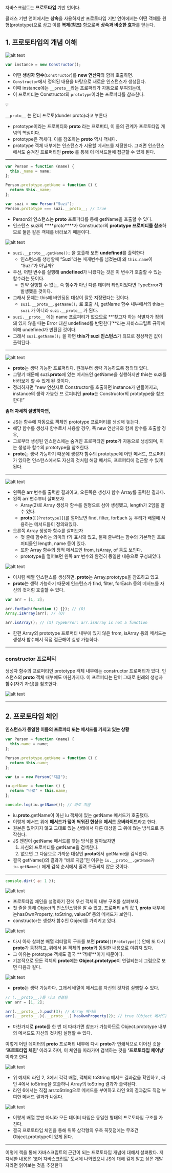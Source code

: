 자바스크립트는 **프로토타입** 기반 언어다.

클래스 기반 언어에서는 **상속**을 사용하지만 프로토타입 기반 언어에서는 어떤 객체를 원형(prototype)으로 삼고 이를 **복제(참조)** 함으로써 **상속과 비슷한 효과**를 얻는다.

## 1. 프로토타입의 개념 이해

![alt text](image.png)

```jsx
var instance = new Constructor();
```

- 어떤 **생성자 함수**(`Constructor`)를 **new 연산자**와 함께 호출하면.
- `Constructor`에서 정의된 내용을 바탕으로 새로운 인스턴스가 생성된다.
- 이때 instance에는 `__proto__`라는 프로퍼티가 자동으로 부여되는데,
- 이 프로퍼티는 Constructor의 `prototype`이라는 프로퍼티를 참조한다.

<aside>
💡

`__proto__` 는 던더 프로토(dunder proto)라고 부른다

</aside>

- prototype이라는 프로퍼티와 **proto** 라는 프로퍼티, 이 둘의 관계가 프로토타입 개념의 핵심이다.
- prototype은 객체다. 이를 참조하는 **proto** 역시 객체다.
- prototype 객체 내부에는 인스턴스가 시용할 메서드를 저장한다. 그러면 인스턴스에서도 숨겨진 프로퍼티인 **proto** 를 통해 이 메서드들에 접근할 수 있게 된다.

---

```jsx
var Person = function (name) {
  this._name = name;
};

Person.prototype.getName = function () {
  return this._name;
};

var suzi = new Person("Suzi");
Person.prototype === suzi.__proto__; // true
```

- Person의 인스턴스는 **proto** 프로퍼티를 통해 getName을 호출할 수 있다.
- 인스턴스 suzi의 \***\*proto\*\***가 Constructor의 **prototype 프로퍼티를 참조**하므로 둘은 같은 객체를 바라보기 때문이다.

![alt text](image-1.png)

- `suzi.__proto__.getName();` 을 호출해 보면 **undefined**를 출력한다
  - 인스턴스를 생성할때 “Suzi”라는 매개변수를 넘겼는데 왜 `this.name`이 “Suzi”가 아닐까?
- 우선, 어떤 변수를 실행해 **undefined**가 나왔다는 것은 이 변수가 호출할 수 있는 함수라는 뜻이다.
  - 만약 실행할 수 없는, 즉 함수가 아닌 다른 데이터 타입이었다면 TypeError가 발생했을 것이다.
- 그래서 문제는 this에 바인딩된 대상이 잘못 지정됐다는 것이다.
  - `suzi.__proto__.getName();` 로 호출 시, getName 함수 내부에서의 this는 `suzi` 가 아니라 `suzi.__proto__` 가 된다.
- `suzi.__proto__` 에는 name 프로퍼티가 없으므로 **‘찾고자 하는 식별자가 정의돼 있지 않을 때는 Error 대신 undefined를 반환한다’**라는 자바스크립트 규약에 의해 undefined가 반환된 것이다.
- 그래서 `suzi.getName();` 을 하면 **this가 suzi 인스턴스**가 되므로 정상적인 값이 출력된다.

---

![alt text](image-2.png)

- **proto**는 생략 가능한 프로퍼티다. 원래부터 생략 가능하도록 정의돼 있다.
- 그렇기 때문에 suzi.**proto**에 있는 메서드인 getName을 실행하지만 this는 suzi를 바라보게 할 수 있게 된 것이다.
- 정리하자면 "new 연산자로 Constructor를 호출하면 instance가 만들어지고, instance의 생략 가능한 프 로퍼티인 **proto**는 Constructor의 prototype을 참조한다!”

**좀더 자세히 설명하자면,**

- JS는 함수에 자동으로 객체인 prototype 프로퍼티를 생성해 놓는다.
- 해당 함수를 생성자 함수로서 사용할 경우, 즉 new 연산자와 함께 함수를 호출할 경우,
- 그로부터 생성된 인스턴스에는 숨겨진 프로퍼티인 **proto**가 자동으로 생성되며, 이는 생성자 함수의 prototype을 참조한다.
- **proto**는 생략 가능하기 때문에 생성자 함수의 prototype에 어떤 메서드, 프로퍼티가 있다면 인스턴스에서도 자신의 것처럼 해당 메서드, 프로퍼티에 접근할 수 있게 된다.

---

![alt text](image-3.png)

- 왼쪽은 arr 변수를 출력한 결과이고, 오른쪽은 생성자 함수 Array를 출력한 결과다.
- 왼쪽 arr 변수부터 살펴보자
  - Array(2)로 Array 생성자 함수를 원형으로 삼아 생성됐고, length가 2임을 알 수 있다.
  - **proto**(`[[Prototype]]`)를 열어보면 find, filter, forEach 등 우리가 배열에 사용하는 메서드들이 정의돼있다.
- 오른쪽 Array 생성자 함수를 살펴보자
  - 첫 줄에 함수라는 의미의 f가 표시돼 있고, 둘째 줄부터는 함수의 기본적인 프로퍼티들인 length, name 등이 있다.
  - 또한 Array 함수의 정적 메서드인 from, isArray, of 등도 보인다.
  - prototype을 열어보면 왼쪽 arr 변수와 완전히 동일한 내용으로 구성돼있다.

![alt text](image-4.png)

- 이처럼 배열 인스턴스를 생성하면, **proto**는 Array.prototype을 참조하고 있고
- **proto**는 생략 가능하기 때문에 인스턴스가 find, filter, forEach 등의 메서드를 자신의 것처럼 호출할 수 있다.

```jsx
var arr = [1, 2];

arr.forEach(function () {}); // (O)
Array.isArray(arr); // (O)

arr.isArray(); // (X) TypeError: arr.isArray is not a function
```

- 한편 Array의 prototype 프로퍼티 내부에 있지 않은 from, isArray 등의 메서드는 생성자 함수에서 직접 접근해야 실행 가능하다.

---

### constructor 프로퍼티

생성자 함수의 프로퍼티인 prototype 객체 내부에는 constructor 프로퍼티가 있다. 인스턴스의 **proto** 객체 내부에도 마찬가지다. 이 프로퍼티는 단어 그대로 원래의 생성자 함수(자기 자신)를 참조한다.

![alt text](image-5.png)

---

## 2. 프로토타입 체인

**인스턴스가 동일한 이름의 프로퍼티 또는 메서드를 가지고 있는 상황**

```jsx
var Person = function (name) {
  this.name = name;
};

Person.prototype.getName = function () {
  return this.name;
};

var iu = new Person("지금");

iu.getName = function () {
  return "바로" + this.name;
};

console.log(iu.getName()); // 바로 지금
```

- iu.**proto**.getName이 아닌 iu 객체에 있는 getName 메서드가 호출됐다.
- 이렇게 메서드 위에 **메서드가 덮어 씌워진 현상**을 **메서드 오버라이드**라고 한다.
- 원본은 없어지지 않고 그대로 있는 상태에서 다른 대상을 그 위에 얹는 방식으로 동작한다.
- JS 엔진이 getName 메서드를 찾는 방식을 알아보자면
  1. 자신의 프로퍼티를 getName을 검색한다.
  2. 없으면 그 다음으로 가까운 대상인 **proto**에서 getName을 검색한다.
- 결국 getName()의 결과가 “바로 지금”인 이유는 `iu.__proto__.getName`가 `iu.getName()` 에게 검색 순서에서 밀려 호출되지 않은 것이다.

---

```jsx
console.dir({ a: 1 });
```

![alt text](image-6.png)

- 프로토타입 체인을 설명하기 전에 우선 객체의 내부 구조를 살펴보자.
- 첫 줄을 통해 Object의 인스턴스임을 알 수 있고, 프로퍼티 a의 값 1, **proto** 내부에는hasOwnProperty, toString, valueOf 등의 메서드가 보인다.
- constructor는 생성자 함수인 Object를 가리키고 있다.

![alt text](image-7.png)

- 다시 아까 살펴본 배열 리터럴의 구조를 보면 **proto**(`[[Prototype]]`) 안에 또 다시 **proto**가 등장하고, 위에서 본 객체의 **proto**와 동일한 내용으로 이뤄져 있다.
- 그 이유는 prototype 객체도 결국 **‘객체’**이기 때문이다.
- 기본적으로 모든 객체의 **proto**에는 **Object.prototype**이 연결되는데 그림으로 보면 다음과 같다.

![alt text](image-8.png)

- **proto**는 생략 가능하다. 그래서 배열이 메서드를 자신의 것처럼 실행할 수 있다.

```jsx
// (.__proto__.)를 타고 연결됨
var arr = [1, 2];

arr(.__proto__.).push(3); // Array 메서드
arr(.__proto__.)(.__proto__.).hasOwnProperty(2); // true (Object 메서드)
```

- 마찬가지로 **proto**를 한 번 더 따라가면 참조가 가능하므로 Object.prototype 내부의 메서드도 자신의 것처럼 실행할 수 있다.

이렇게 어떤 데이터의 **proto** 프로퍼티 내부에 다시 **proto**가 연쇄적으로 이어진 것을 **‘프로토타입 체인’** 이라고 하며, 이 체인을 따라가며 검색하는 것을 **‘프로토타입 체이닝’** 이라고 한다.

![alt text](image-9.png)

- 위 예제의 라인 2, 3에서 각각 배열, 객체의 toString 메서드 결과값을 확인하고, 라인 4에서 toString을 호출하니 Array의 toString 결과가 출력된다.
- 라인 6에서는 직접 arr.toString으로 메서드를 부여하고 라인 9의 결과값도 직접 부여한 메서드 결과가 나온다.

![alt text](image-10.png)

- 이렇게 배열 뿐만 아니라 모든 데이터 타입은 동일한 형태의 프로토타입 구조를 가진다.
- 결국 프로토타입 체인을 통해 위쪽 삼각형의 우측 꼭짓점에는 무조건 Object.prototype이 있게 된다.

---

이렇게 책을 통해 자바스크립트의 근간이 되는 프로토타입 개념에 대해서 살펴봤다. 저 자세한 내용은 ‘코어 자바스크립트’ 도서에 나와있으니 JS에 대해 깊게 알고 싶은 개발자라면 읽어보는 것을 추천한다
